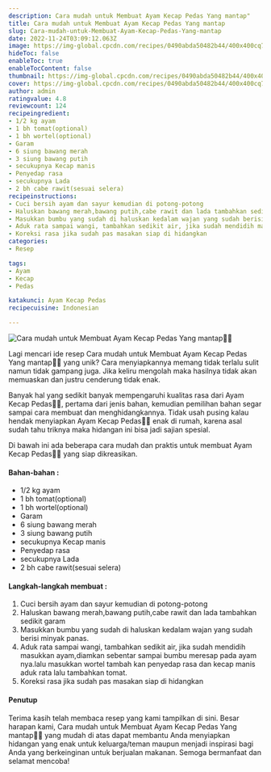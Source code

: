```yaml
---
description: Cara mudah untuk Membuat Ayam Kecap Pedas Yang mantap"
title: Cara mudah untuk Membuat Ayam Kecap Pedas Yang mantap
slug: Cara-mudah-untuk-Membuat-Ayam-Kecap-Pedas-Yang-mantap
date: 2022-11-24T03:09:12.063Z
image: https://img-global.cpcdn.com/recipes/0490abda50482b44/400x400cq70/photo.jpg
hideToc: false
enableToc: true
enableTocContent: false
thumbnail: https://img-global.cpcdn.com/recipes/0490abda50482b44/400x400cq70/photo.jpg
cover: https://img-global.cpcdn.com/recipes/0490abda50482b44/400x400cq70/photo.jpg
author: admin
ratingvalue: 4.8
reviewcount: 124
recipeingredient:
- 1/2 kg ayam
- 1 bh tomat(optional)
- 1 bh wortel(optional)
- Garam
- 6 siung bawang merah
- 3 siung bawang putih
- secukupnya Kecap manis
- Penyedap rasa
- secukupnya Lada
- 2 bh cabe rawit(sesuai selera)
recipeinstructions:
- Cuci bersih ayam dan sayur kemudian di potong-potong
- Haluskan bawang merah,bawang putih,cabe rawit dan lada tambahkan sedikit garam
- Masukkan bumbu yang sudah di haluskan kedalam wajan yang sudah berisi minyak panas.
- Aduk rata sampai wangi, tambahkan sedikit air, jika sudah mendidih masukkan ayam,diamkan sebentar sampai bumbu meresap pada ayam nya.lalu masukkan wortel tambah kan penyedap rasa dan kecap manis aduk rata lalu tambahkan tomat.
- Koreksi rasa jika sudah pas masakan siap di hidangkan
categories:
- Resep

tags:
- Ayam
- Kecap
- Pedas

katakunci: Ayam Kecap Pedas
recipecuisine: Indonesian

---
```


![Cara mudah untuk Membuat Ayam Kecap Pedas Yang mantap👩‍🍳](https://img-global.cpcdn.com/recipes/0490abda50482b44/400x400cq70/photo.jpg)

Lagi mencari ide resep Cara mudah untuk Membuat Ayam Kecap Pedas Yang mantap👩‍🍳 yang unik? Cara menyiapkannya memang tidak terlalu sulit namun tidak gampang juga. Jika keliru mengolah maka hasilnya tidak akan memuaskan dan justru cenderung tidak enak.

Banyak hal yang sedikit banyak mempengaruhi kualitas rasa dari Ayam Kecap Pedas👩‍🍳, pertama dari jenis bahan, kemudian pemilihan bahan segar sampai cara membuat dan menghidangkannya. Tidak usah pusing kalau hendak menyiapkan Ayam Kecap Pedas👩‍🍳 enak di rumah, karena asal sudah tahu triknya maka hidangan ini bisa jadi sajian spesial.

Di bawah ini ada beberapa cara mudah dan praktis untuk membuat Ayam Kecap Pedas👩‍🍳 yang siap dikreasikan.

<!--inarticleads1-->

#### Bahan-bahan :

- 1/2 kg ayam
- 1 bh tomat(optional)
- 1 bh wortel(optional)
- Garam
- 6 siung bawang merah
- 3 siung bawang putih
- secukupnya Kecap manis
- Penyedap rasa
- secukupnya Lada
- 2 bh cabe rawit(sesuai selera)

<!--inarticleads2-->

#### Langkah-langkah membuat :

1. Cuci bersih ayam dan sayur kemudian di potong-potong
1. Haluskan bawang merah,bawang putih,cabe rawit dan lada tambahkan sedikit garam
1. Masukkan bumbu yang sudah di haluskan kedalam wajan yang sudah berisi minyak panas.
1. Aduk rata sampai wangi, tambahkan sedikit air, jika sudah mendidih masukkan ayam,diamkan sebentar sampai bumbu meresap pada ayam nya.lalu masukkan wortel tambah kan penyedap rasa dan kecap manis aduk rata lalu tambahkan tomat.
1. Koreksi rasa jika sudah pas masakan siap di hidangkan

#### Penutup

Terima kasih telah membaca resep yang kami tampilkan di sini. Besar harapan kami, Cara mudah untuk Membuat Ayam Kecap Pedas Yang mantap👩‍🍳 yang mudah di atas dapat membantu Anda menyiapkan hidangan yang enak untuk keluarga/teman maupun menjadi inspirasi bagi Anda yang berkeinginan untuk berjualan makanan. Semoga bermanfaat dan selamat mencoba!